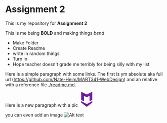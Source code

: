 # Assignment 2

This is my repository for **Assignment 2**

This is me being **BOLD** and making things *bend* 
- Make Folder
- Create Readme
- write in random things
- Turn in
- Hope teacher doesn't grade me terribly for being silly with my list

Here is a simple paragraph with some links. The first is ym absolute aka full url (https://github.com/Nate-Heim/MART341-WebDesign) and an relative with a reference file [./readme.md](./readme.md).

Here is a new paragraph with a pic ![alt text](https://github.com/adam-p/markdown-here/raw/master/src/common/images/icon48.png "Logo Title Text 1")



you can even add an image
![Alt text](imageExample.gif)
